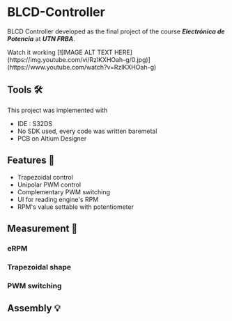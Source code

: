 # BLCD-Controller
BLCD Controller developed as the final project of the course **_Electrónica de Potencia_** at **_UTN FRBA_**.
<p>
  
</p>
Watch it working 
[![IMAGE ALT TEXT HERE](https://img.youtube.com/vi/RzlKXHOah-g/0.jpg)](https://www.youtube.com/watch?v=RzlKXHOah-g)


## Tools 🛠️
This project was implemented with
- IDE : S32DS
- No SDK used, every code was written baremetal
- PCB on Altium Designer

## Features 🚀
- Trapezoidal control
- Unipolar PWM control
- Complementary PWM switching
- UI for reading engine's RPM
- RPM's value settable with potentiometer 

## Measurement 📐

### eRPM

### Trapezoidal shape

### PWM switching

## Assembly 💡



